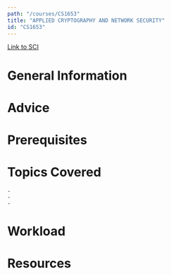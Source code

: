 ```yaml
---
path: "/courses/CS1653"
title: "APPLIED CRYPTOGRAPHY AND NETWORK SECURITY"
id: "CS1653"
---
```

[Link to SCI]("http://courses.sci.pitt.edu/courses/courses/view/CS-1653")

# General Information

# Advice


# Prerequisites
<!-- PREREQ_REPLACEMENT (Do not remove) -->

<!-- END PREREQ_REPLACEMENT (Do not remove) -->
# Topics Covered
	- 
	-
	-
# Workload

<!-- TESTIMONIALS
# Testimonials
This gets replaced with Gatsby, its
data comes from Google Sheets for easier
editing!
-->

# Resources
